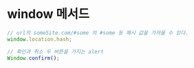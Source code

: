 # window 메서드

```javascript
// url의 someSite.com/#some 의 #some 등 해시 값을 가져올 수 있다.
window.location.hash;
```

```javascript
// 확인과 취소 두 버튼을 가지는 alert
Window.confirm();
```
